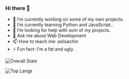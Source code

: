 ### Hi there 👋

- 🔭 I’m currently working on some of my own projects.
- 🌱 I’m currently learning Python and JavaScript..
- 🤔 I’m looking for help with som of my projects.
- 💬 Ask me about Web Development
- 📫 How to reach me: aslisachin
- ⚡ Fun fact: I'm a fat and ugly.

![Overall Stats](https://github-readme-stats.vercel.app/api?username=AsliSachin&count_private=true&show_icons=true&hide=contribs)

![Top Langs](https://github-readme-stats.vercel.app/api/top-langs/?username=AsliSachin&layout=compact)
